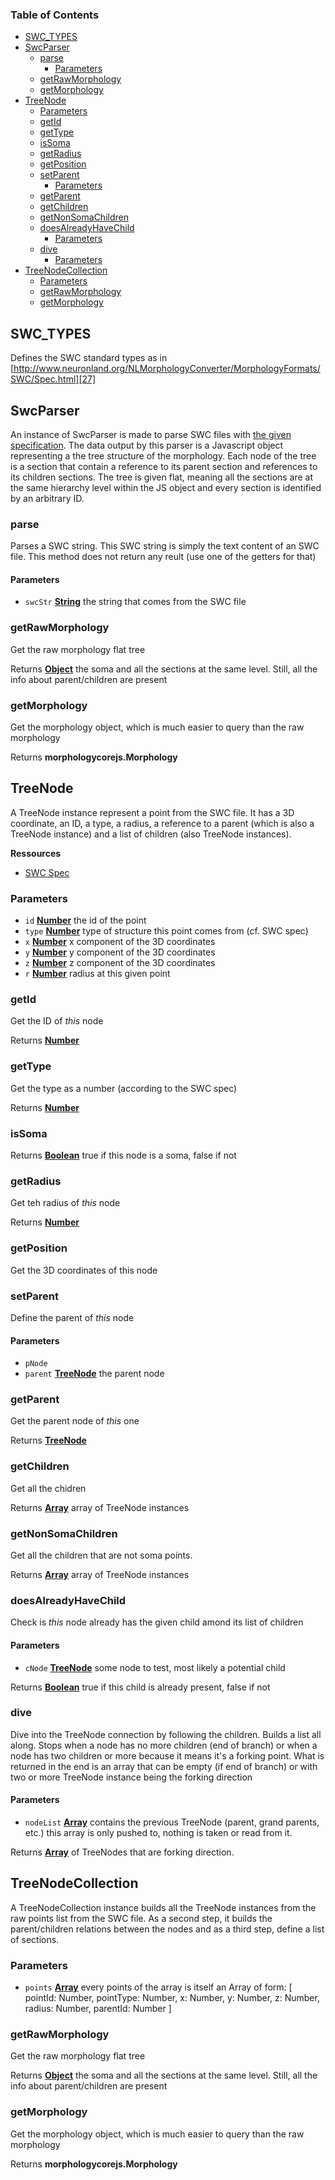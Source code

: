 <!-- Generated by documentation.js. Update this documentation by updating the source code. -->

### Table of Contents

-   [SWC_TYPES][1]
-   [SwcParser][2]
    -   [parse][3]
        -   [Parameters][4]
    -   [getRawMorphology][5]
    -   [getMorphology][6]
-   [TreeNode][7]
    -   [Parameters][8]
    -   [getId][9]
    -   [getType][10]
    -   [isSoma][11]
    -   [getRadius][12]
    -   [getPosition][13]
    -   [setParent][14]
        -   [Parameters][15]
    -   [getParent][16]
    -   [getChildren][17]
    -   [getNonSomaChildren][18]
    -   [doesAlreadyHaveChild][19]
        -   [Parameters][20]
    -   [dive][21]
        -   [Parameters][22]
-   [TreeNodeCollection][23]
    -   [Parameters][24]
    -   [getRawMorphology][25]
    -   [getMorphology][26]

## SWC_TYPES

Defines the SWC standard types as in [http://www.neuronland.org/NLMorphologyConverter/MorphologyFormats/SWC/Spec.html][27]

## SwcParser

An instance of SwcParser is made to parse SWC files with
[the given specification][27].
The data output by this parser is a Javascript object representing a the tree
structure of the morphology. Each node of the tree is a section that contain a reference
to its parent section and references to its children sections. The tree is given flat, meaning all the sections are at the same hierarchy level within the JS object and every section is identified by an arbitrary ID.

### parse

Parses a SWC string. This SWC string is simply the text content of an SWC file.
This method does not return any reult (use one of the getters for that)

#### Parameters

-   `swcStr` **[String][28]** the string that comes from the SWC file

### getRawMorphology

Get the raw morphology flat tree

Returns **[Object][29]** the soma and all the sections at the same level.
Still, all the info about parent/children are present

### getMorphology

Get the morphology object, which is much easier to query than the raw morphology

Returns **morphologycorejs.Morphology** 

## TreeNode

A TreeNode instance represent a point from the SWC file. It has a 3D coordinate,
an ID, a type, a radius, a reference to a parent (which is also a TreeNode
instance) and a list of children (also TreeNode instances).

**Ressources**

-   [SWC Spec][27]

### Parameters

-   `id` **[Number][30]** the id of the point
-   `type` **[Number][30]** type of structure this point comes from (cf. SWC spec)
-   `x` **[Number][30]** x component of the 3D coordinates
-   `y` **[Number][30]** y component of the 3D coordinates
-   `z` **[Number][30]** z component of the 3D coordinates
-   `r` **[Number][30]** radius at this given point

### getId

Get the ID of _this_ node

Returns **[Number][30]** 

### getType

Get the type as a number (according to the SWC spec)

Returns **[Number][30]** 

### isSoma

Returns **[Boolean][31]** true if this node is a soma, false if not

### getRadius

Get teh radius of _this_ node

Returns **[Number][30]** 

### getPosition

Get the 3D coordinates of this node

### setParent

Define the parent of _this_ node

#### Parameters

-   `pNode`  
-   `parent` **[TreeNode][32]** the parent node

### getParent

Get the parent node of _this_ one

Returns **[TreeNode][32]** 

### getChildren

Get all the chidren

Returns **[Array][33]** array of TreeNode instances

### getNonSomaChildren

Get all the children that are not soma points.

Returns **[Array][33]** array of TreeNode instances

### doesAlreadyHaveChild

Check is _this_ node already has the given child amond its list of children

#### Parameters

-   `cNode` **[TreeNode][32]** some node to test, most likely a potential child

Returns **[Boolean][31]** true if this child is already present, false if not

### dive

Dive into the TreeNode connection by following the children. Builds a list
all along. Stops when a node has no more children (end of branch) or when a
node has two children or more because it means it's a forking point.
What is returned in the end is an array that can be empty (if end of branch)
or with two or more TreeNode instance being the forking direction

#### Parameters

-   `nodeList` **[Array][33]** contains the previous TreeNode (parent, grand parents, etc.)
    this array is only pushed to, nothing is taken or read from it.

Returns **[Array][33]** of TreeNodes that are forking direction.

## TreeNodeCollection

A TreeNodeCollection instance builds all the TreeNode instances from the raw
points list from the SWC file. As a second step, it builds the parent/children
relations between the nodes and as a third step, define a list of sections.

### Parameters

-   `points` **[Array][33]** every points of the array is itself an Array of form:
    [
        pointId: Number,
        pointType: Number,
        x: Number,
        y: Number,
        z: Number,
        radius: Number,
        parentId: Number
      ]

### getRawMorphology

Get the raw morphology flat tree

Returns **[Object][29]** the soma and all the sections at the same level.
Still, all the info about parent/children are present

### getMorphology

Get the morphology object, which is much easier to query than the raw morphology

Returns **morphologycorejs.Morphology** 

[1]: #swc_types

[2]: #swcparser

[3]: #parse

[4]: #parameters

[5]: #getrawmorphology

[6]: #getmorphology

[7]: #treenode

[8]: #parameters-1

[9]: #getid

[10]: #gettype

[11]: #issoma

[12]: #getradius

[13]: #getposition

[14]: #setparent

[15]: #parameters-2

[16]: #getparent

[17]: #getchildren

[18]: #getnonsomachildren

[19]: #doesalreadyhavechild

[20]: #parameters-3

[21]: #dive

[22]: #parameters-4

[23]: #treenodecollection

[24]: #parameters-5

[25]: #getrawmorphology-1

[26]: #getmorphology-1

[27]: http://www.neuronland.org/NLMorphologyConverter/MorphologyFormats/SWC/Spec.html

[28]: https://developer.mozilla.org/docs/Web/JavaScript/Reference/Global_Objects/String

[29]: https://developer.mozilla.org/docs/Web/JavaScript/Reference/Global_Objects/Object

[30]: https://developer.mozilla.org/docs/Web/JavaScript/Reference/Global_Objects/Number

[31]: https://developer.mozilla.org/docs/Web/JavaScript/Reference/Global_Objects/Boolean

[32]: #treenode

[33]: https://developer.mozilla.org/docs/Web/JavaScript/Reference/Global_Objects/Array
